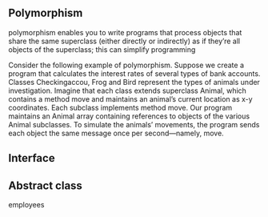 ## Polymorphism
 polymorphism enables you to write programs that process objects that share the same superclass (either directly or indirectly) as if they’re all objects of the superclass; this can simplify programming

Consider the following example of polymorphism.
Suppose we create a program that calculates the interest rates of several types of bank accounts. Classes Checkingaccou, Frog and Bird represent the types of animals under investigation. Imagine that each class
extends superclass Animal, which contains a method move and maintains an animal’s current
location as x-y coordinates. Each subclass implements method move. Our program
maintains an Animal array containing references to objects of the various Animal subclasses.
To simulate the animals’ movements, the program sends each object the same message
once per second—namely, move. 
## Interface
## Abstract class

employees
